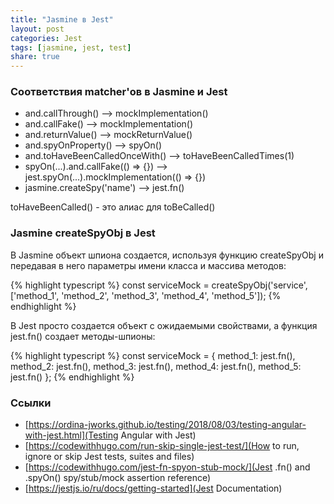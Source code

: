 ```yaml
---
title: "Jasmine в Jest"
layout: post
categories: Jest
tags: [jasmine, jest, test]
share: true
---
```


### Соответствия matcher'ов в Jasmine и Jest

- and.callThrough() --> mockImplementation()
- and.callFake() --> mockImplementation()
- and.returnValue() --> mockReturnValue()
- and.spyOnProperty() --> spyOn()
- and.toHaveBeenCalledOnceWith() --> toHaveBeenCalledTimes(1)
- spyOn(...).and.callFake(() => {}) --> jest.spyOn(...).mockImplementation(() => {})
- jasmine.createSpy('name') --> jest.fn()

toHaveBeenCalled() - это алиас для toBeCalled()

### Jasmine createSpyObj в Jest

В Jasmine объект шпиона создается, используя функцию createSpyObj и передавая в него параметры имени класса и массива методов:

{% highlight typescript %}
const serviceMock = createSpyObj('service', ['method_1', 'method_2', 'method_3', 'method_4', 'method_5']);
{% endhighlight %}

В Jest просто создается объект с ожидаемыми свойствами, а функция jest.fn() создает методы-шпионы:

{% highlight typescript %}
const serviceMock = {
    method_1: jest.fn(),
    method_2: jest.fn(),
    method_3: jest.fn(),
    method_4: jest.fn(),
    method_5: jest.fn()
};
{% endhighlight %}

### Ссылки

- [https://ordina-jworks.github.io/testing/2018/08/03/testing-angular-with-jest.html](Testing Angular with Jest)
- [https://codewithhugo.com/run-skip-single-jest-test/](How to run, ignore or skip Jest tests, suites and files)
- [https://codewithhugo.com/jest-fn-spyon-stub-mock/](Jest .fn() and .spyOn() spy/stub/mock assertion reference)
- [https://jestjs.io/ru/docs/getting-started](Jest Documentation)
